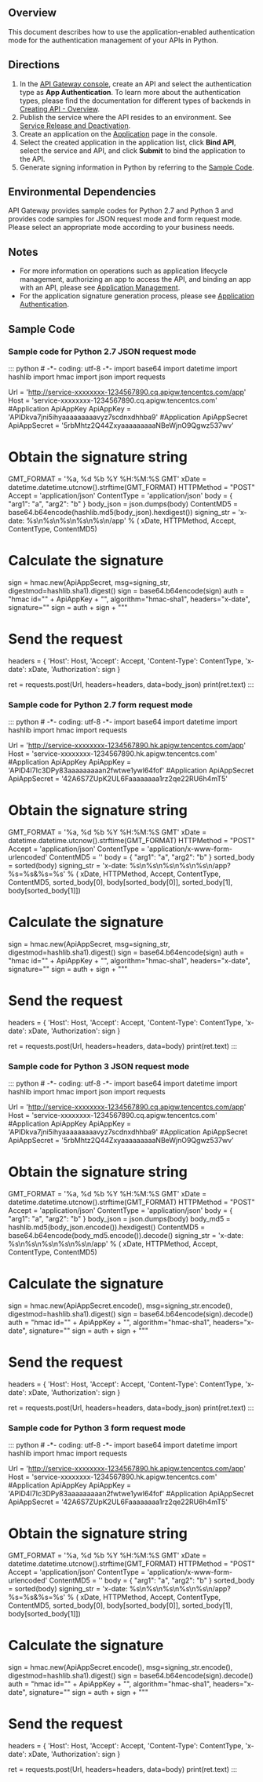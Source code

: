## Overview

This document describes how to use the application-enabled authentication mode for the authentication management of your APIs in Python.

## Directions

1. In the [API Gateway console](https://console.cloud.tencent.com/apigateway/index?rid=1), create an API and select the authentication type as **App Authentication**. To learn more about the authentication types, please find the documentation for different types of backends in [Creating API - Overview](https://intl.cloud.tencent.com/document/product/628/11795).
2. Publish the service where the API resides to an environment. See [Service Release and Deactivation](https://intl.cloud.tencent.com/document/product/628/11809).
3. Create an application on the [Application](https://console.cloud.tencent.com/apigateway/app) page in the console.
4. Select the created application in the application list, click **Bind API**, select the service and API, and click **Submit** to bind the application to the API.
5. Generate signing information in Python by referring to the [Sample Code](#sample-code).

## Environmental Dependencies

API Gateway provides sample codes for Python 2.7 and Python 3 and provides code samples for JSON request mode and form request mode. Please select an appropriate mode according to your business needs.

## Notes

- For more information on operations such as application lifecycle management, authorizing an app to access the API, and binding an app with an API, please see [Application Management](https://intl.cloud.tencent.com/document/product/628/40306).
- For the application signature generation process, please see [Application Authentication](https://intl.cloud.tencent.com/document/product/628/40304).


## Sample Code[](id:sample-code)
### Sample code for Python 2.7 JSON request mode
<dx-codeblock>
:::  python
# -*- coding: utf-8 -*-
import base64
import datetime
import hashlib
import hmac
import json
import requests


Url = 'http://service-xxxxxxxx-1234567890.cq.apigw.tencentcs.com/app'
Host = 'service-xxxxxxxx-1234567890.cq.apigw.tencentcs.com'
#Application ApiAppKey
ApiAppKey = 'APIDkva7jni5ihyaaaaaaaaavyz7scdnxdhhba9'
#Application ApiAppSecret
ApiAppSecret = '5rbMhtz2Q44ZxyaaaaaaaaaNBeWjnO9Qgwz537wv'


# Obtain the signature string
GMT_FORMAT = '%a, %d %b %Y %H:%M:%S GMT'
xDate = datetime.datetime.utcnow().strftime(GMT_FORMAT)
HTTPMethod = "POST"
Accept = 'application/json'
ContentType = 'application/json'
body = {
    "arg1": "a",
    "arg2": "b"
}
body_json = json.dumps(body)
ContentMD5 = base64.b64encode(hashlib.md5(body_json).hexdigest())
signing_str = 'x-date: %s\n%s\n%s\n%s\n%s\n/app' % (
    xDate, HTTPMethod, Accept, ContentType, ContentMD5)


# Calculate the signature
sign = hmac.new(ApiAppSecret, msg=signing_str, digestmod=hashlib.sha1).digest()
sign = base64.b64encode(sign)
auth = "hmac id=\"" + ApiAppKey + "\", algorithm=\"hmac-sha1\", headers=\"x-date\", signature=\""
sign = auth + sign + "\""


# Send the request
headers = {
    'Host': Host,
    'Accept': Accept,
    'Content-Type': ContentType,
    'x-date': xDate,
    'Authorization': sign
}

ret = requests.post(Url, headers=headers, data=body_json)
print(ret.text)
:::
</dx-codeblock>



### Sample code for Python 2.7 form request mode
<dx-codeblock>
:::  python
# -*- coding: utf-8 -*-
import base64
import datetime
import hashlib
import hmac
import requests


Url = 'http://service-xxxxxxxx-1234567890.hk.apigw.tencentcs.com/app'
Host = 'service-xxxxxxxx-1234567890.hk.apigw.tencentcs.com'
#Application ApiAppKey
ApiAppKey = 'APID4I7Ic3DPy83aaaaaaaaan2fwtwe1ywl64fof'
#Application ApiAppSecret
ApiAppSecret = '42A6S7ZUpK2UL6Faaaaaaaa1rz2qe22RU6h4mT5'


# Obtain the signature string
GMT_FORMAT = '%a, %d %b %Y %H:%M:%S GMT'
xDate = datetime.datetime.utcnow().strftime(GMT_FORMAT)
HTTPMethod = "POST"
Accept = 'application/json'
ContentType = 'application/x-www-form-urlencoded'
ContentMD5 = ''
body = {
    "arg1": "a",
    "arg2": "b"
}
sorted_body = sorted(body)
signing_str = 'x-date: %s\n%s\n%s\n%s\n%s\n/app?%s=%s&%s=%s' % (
    xDate, HTTPMethod, Accept, ContentType, ContentMD5, sorted_body[0], body[sorted_body[0]], sorted_body[1],
    body[sorted_body[1]])


# Calculate the signature
sign = hmac.new(ApiAppSecret, msg=signing_str, digestmod=hashlib.sha1).digest()
sign = base64.b64encode(sign)
auth = "hmac id=\"" + ApiAppKey + "\", algorithm=\"hmac-sha1\", headers=\"x-date\", signature=\""
sign = auth + sign + "\""


# Send the request
headers = {
    'Host': Host,
    'Accept': Accept,
    'Content-Type': ContentType,
    'x-date': xDate,
    'Authorization': sign
}

ret = requests.post(Url, headers=headers, data=body)
print(ret.text)
:::
</dx-codeblock>



### Sample code for Python 3 JSON request mode
<dx-codeblock>
:::  python
# -*- coding: utf-8 -*-
import base64
import datetime
import hashlib
import hmac
import json
import requests


Url = 'http://service-xxxxxxxx-1234567890.cq.apigw.tencentcs.com/app'
Host = 'service-xxxxxxxx-1234567890.cq.apigw.tencentcs.com'
#Application ApiAppKey
ApiAppKey = 'APIDkva7jni5ihyaaaaaaaaavyz7scdnxdhhba9'
#Application ApiAppSecret
ApiAppSecret = '5rbMhtz2Q44ZxyaaaaaaaaaNBeWjnO9Qgwz537wv'


# Obtain the signature string
GMT_FORMAT = '%a, %d %b %Y %H:%M:%S GMT'
xDate = datetime.datetime.utcnow().strftime(GMT_FORMAT)
HTTPMethod = "POST"
Accept = 'application/json'
ContentType = 'application/json'
body = {
    "arg1": "a",
    "arg2": "b"
}
body_json = json.dumps(body)
body_md5 = hashlib.md5(body_json.encode()).hexdigest()
ContentMD5 = base64.b64encode(body_md5.encode()).decode()
signing_str = 'x-date: %s\n%s\n%s\n%s\n%s\n/app' % (
    xDate, HTTPMethod, Accept, ContentType, ContentMD5)


# Calculate the signature
sign = hmac.new(ApiAppSecret.encode(), msg=signing_str.encode(), digestmod=hashlib.sha1).digest()
sign = base64.b64encode(sign).decode()
auth = "hmac id=\"" + ApiAppKey + "\", algorithm=\"hmac-sha1\", headers=\"x-date\", signature=\""
sign = auth + sign + "\""


# Send the request
headers = {
    'Host': Host,
    'Accept': Accept,
    'Content-Type': ContentType,
    'x-date': xDate,
    'Authorization': sign
}

ret = requests.post(Url, headers=headers, data=body_json)
print(ret.text)
:::
</dx-codeblock>



### Sample code for Python 3 form request mode
<dx-codeblock>
:::  python
# -*- coding: utf-8 -*-
import base64
import datetime
import hashlib
import hmac
import requests


Url = 'http://service-xxxxxxxx-1234567890.hk.apigw.tencentcs.com/app'
Host = 'service-xxxxxxxx-1234567890.hk.apigw.tencentcs.com'
#Application ApiAppKey
ApiAppKey = 'APID4I7Ic3DPy83aaaaaaaaan2fwtwe1ywl64fof'
#Application ApiAppSecret
ApiAppSecret = '42A6S7ZUpK2UL6Faaaaaaaa1rz2qe22RU6h4mT5'


# Obtain the signature string
GMT_FORMAT = '%a, %d %b %Y %H:%M:%S GMT'
xDate = datetime.datetime.utcnow().strftime(GMT_FORMAT)
HTTPMethod = "POST"
Accept = 'application/json'
ContentType = 'application/x-www-form-urlencoded'
ContentMD5 = ''
body = {
    "arg1": "a",
    "arg2": "b"
}
sorted_body = sorted(body)
signing_str = 'x-date: %s\n%s\n%s\n%s\n%s\n/app?%s=%s&%s=%s' % (
    xDate, HTTPMethod, Accept, ContentType, ContentMD5, sorted_body[0], body[sorted_body[0]], sorted_body[1],
    body[sorted_body[1]])


# Calculate the signature
sign = hmac.new(ApiAppSecret.encode(), msg=signing_str.encode(), digestmod=hashlib.sha1).digest()
sign = base64.b64encode(sign).decode()
auth = "hmac id=\"" + ApiAppKey + "\", algorithm=\"hmac-sha1\", headers=\"x-date\", signature=\""
sign = auth + sign + "\""


# Send the request
headers = {
    'Host': Host,
    'Accept': Accept,
    'Content-Type': ContentType,
    'x-date': xDate,
    'Authorization': sign
}

ret = requests.post(Url, headers=headers, data=body)
print(ret.text)
:::
</dx-codeblock>

